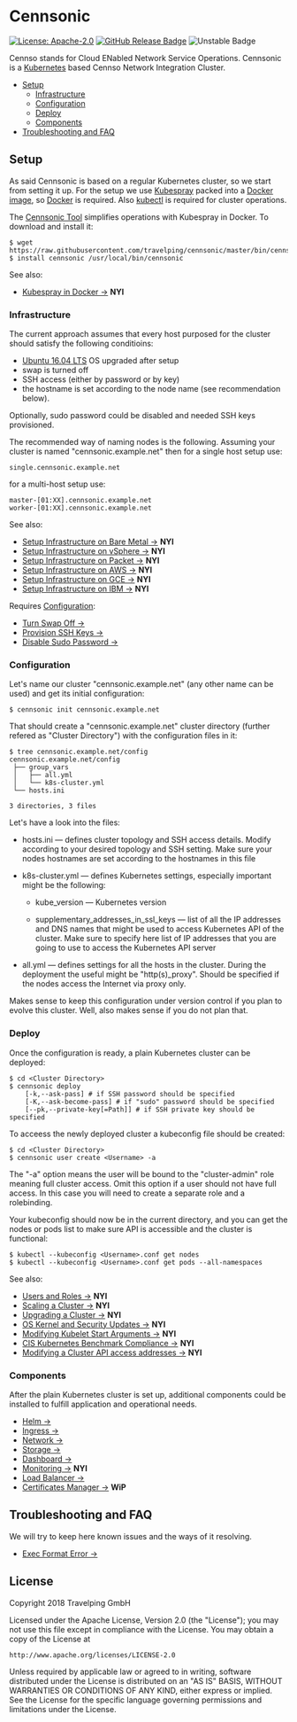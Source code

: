 # Cennsonic

[![License: Apache-2.0][Apache 2.0 Badge]][Apache 2.0]
[![GitHub Release Badge]][GitHub Releases]
![Unstable Badge]

Cennso stands for Cloud ENabled Network Service Operations. Cennsonic is a
[Kubernetes] based Cennso Network Integration Cluster.

* [Setup](#setup)
  * [Infrastructure](#infrastructure)
  * [Configuration](#configuration)
  * [Deploy](#deploy)
  * [Components](#components)
* [Troubleshooting and FAQ](#troubleshooting-and-faq)

## Setup

As said Cennsonic is based on a regular Kubernetes cluster, so we start from
setting it up. For the setup we use [Kubespray] packed into a [Docker image],
so [Docker] is required. Also [kubectl] is required for cluster operations.

The [Cennsonic Tool] simplifies operations with Kubespray in Docker. To download
and install it:

```
$ wget https://raw.githubusercontent.com/travelping/cennsonic/master/bin/cennsonic
$ install cennsonic /usr/local/bin/cennsonic
```

See also:

* [Kubespray in Docker →] **NYI**

### Infrastructure

The current approach assumes that every host purposed for the cluster should
satisfy the following conditioins:

* [Ubuntu 16.04 LTS] OS upgraded after setup
* swap is turned off
* SSH access (either by password or by key)
* the hostname is set according to the node name (see recommendation below).

Optionally, sudo password could be disabled and needed SSH keys provisioned.

The recommended way of naming nodes is the following. Assuming your cluster
is named "cennsonic.example.net" then for a single host setup use:

```
single.cennsonic.example.net
```

for a multi-host setup use:

```
master-[01:XX].cennsonic.example.net
worker-[01:XX].cennsonic.example.net
```

See also:

* [Setup Infrastructure on Bare Metal →] **NYI**
* [Setup Infrastructure on vSphere →] **NYI**
* [Setup Infrastructure on Packet →] **NYI**
* [Setup Infrastructure on AWS →] **NYI**
* [Setup Infrastructure on GCE →] **NYI**
* [Setup Infrastructure on IBM →] **NYI**

Requires [Configuration](#configuration):

* [Turn Swap Off →]
* [Provision SSH Keys →]
* [Disable Sudo Password →]

### Configuration

Let's name our cluster "cennsonic.example.net" (any other name can be used) and
get its initial configuration:

```
$ cennsonic init cennsonic.example.net
```

That should create a "cennsonic.example.net" cluster directory (further refered
as "Cluster Directory") with the configuration files in it:

```
$ tree cennsonic.example.net/config
cennsonic.example.net/config
 ├── group_vars
 │   ├── all.yml
 │   └── k8s-cluster.yml
 └── hosts.ini

3 directories, 3 files
```

Let's have a look into the files:

 * hosts.ini — defines cluster topology and SSH access details. Modify according
   to your desired topology and SSH setting. Make sure your nodes hostnames are
   set according to the hostnames in this file

 * k8s-cluster.yml — defines Kubernetes settings, especially important might be
   the following:

   - kube_version — Kubernetes version

   - supplementary_addresses\_in\_ssl\_keys — list of all the IP addresses and
     DNS names that might be used to access Kubernetes API of the cluster.
     Make sure to specify here list of IP addresses that you are going to use
     to access the Kubernetes API server

 * all.yml — defines settings for all the hosts in the cluster. During the
   deployment the useful might be "http(s)_proxy". Should be specified if the
   nodes access the Internet via proxy only.

Makes sense to keep this configuration under version control if you plan to
evolve this cluster. Well, also makes sense if you do not plan that.

### Deploy

Once the configuration is ready, a plain Kubernetes cluster can be deployed:

```
$ cd <Cluster Directory>
$ cennsonic deploy
    [-k,--ask-pass] # if SSH password should be specified
    [-K,--ask-become-pass] # if "sudo" password should be specified
    [--pk,--private-key[=Path]] # if SSH private key should be specified
```

To acceess the newly deployed cluster a kubeconfig file should be created:

```
$ cd <Cluster Directory>
$ cennsonic user create <Username> -a
```

The "-a" option means the user will be bound to the "cluster-admin" role meaning
full cluster access. Omit this option if a user should not have full access.
In this case you will need to create a separate role and a rolebinding.

Your kubeconfig should now be in the current directory, and you can get the
nodes or pods list to make sure API is accessible and the cluster is functional:

```
$ kubectl --kubeconfig <Username>.conf get nodes
$ kubectl --kubeconfig <Username>.conf get pods --all-namespaces
```

See also:

* [Users and Roles →] **NYI**
* [Scaling a Cluster →] **NYI**
* [Upgrading a Cluster →] **NYI**
* [OS Kernel and Security Updates →] **NYI**
* [Modifying Kubelet Start Arguments →] **NYI**
* [CIS Kubernetes Benchmark Compliance →] **NYI**
* [Modifying a Cluster API access addresses →] **NYI**

### Components

After the plain Kubernetes cluster is set up, additional components could be
installed to fulfill application and operational needs.

* [Helm →]
* [Ingress →]
* [Network →]
* [Storage →]
* [Dashboard →]
* [Monitoring →] **NYI**
* [Load Balancer →]
* [Certificates Manager →] **WiP**

## Troubleshooting and FAQ

We will try to keep here known issues and the ways of it resolving.

* [Exec Format Error →]

## License

Copyright 2018 Travelping GmbH

Licensed under the Apache License, Version 2.0 (the "License");
you may not use this file except in compliance with the License.
You may obtain a copy of the License at

    http://www.apache.org/licenses/LICENSE-2.0

Unless required by applicable law or agreed to in writing, software
distributed under the License is distributed on an "AS IS" BASIS,
WITHOUT WARRANTIES OR CONDITIONS OF ANY KIND, either express or implied.
See the License for the specific language governing permissions and
limitations under the License.

<!-- Links -->

[Apache 2.0]: https://opensource.org/licenses/Apache-2.0
[GitHub Releases]: https://github.com/travelping/cennsonic/releases
[NFV]: https://en.wikipedia.org/wiki/Network_function_virtualization
[Docker]: https://docs.docker.com
[Docker image]: Dockerfile
[kubectl]: https://kubernetes.io/docs/tasks/tools/install-kubectl/#install-kubectl
[Kubespray]: https://github.com/kubernetes-incubator/kubespray
[Kubernetes]: https://kubernetes.io
[Cennsonic Tool]: bin/cennsonic
[Ubuntu 16.04 LTS]: http://releases.ubuntu.com/16.04

[Kubespray in Docker →]: docs/kubespray_in_docker.md

[Setup Infrastructure on Bare Metal →]: docs/infra/bare_metal.md
[Setup Infrastructure on vSphere →]: docs/infra/vsphere.md
[Setup Infrastructure on Packet →]: docs/infra/packet.md
[Setup Infrastructure on IBM →]: docs/infra/ibm.md
[Setup Infrastructure on AWS →]: docs/infra/aws.md
[Setup Infrastructure on GCE →]: docs/infra/gce.md

[Turn Swap Off →]: docs/infra/turn_swap_off.md
[Provision SSH Keys →]: docs/infra/ssh_keys.md
[Disable Sudo Password →]: docs/infra/disable_sudo_password.md

[Users and Roles →]: docs/users_and_roles.md
[Scaling a Cluster →]: docs/scaling.md
[Upgrading a Cluster →]: docs/upgrade.md
[OS Kernel and Security Updates →]: docs/os_update.md
[Modifying Kubelet Start Arguments →]: docs/kubelet.md
[CIS Kubernetes Benchmark Compliance →]: docs/cis_benchmark.md
[Modifying a Cluster API access addresses →]: docs/access_addresses.md

[Helm →]: docs/components/helm.md
[Ingress →]: docs/components/ingress.md
[Network →]: docs/components/network.md
[Storage →]: docs/components/storage.md
[Dashboard →]: docs/components/dashboard.md
[Monitoring →]: docs/components/monitoring.md
[Load Balancer →]: docs/components/loadbalancer.md
[Certificates Manager →]: docs/components/certmanager.md

[Exec Format Error →]: docs/troubleshooting/exec_format_error.md

<!-- Badges -->

[Apache 2.0 Badge]: https://img.shields.io/badge/License-Apache%202.0-yellowgreen.svg?style=flat-square
[Unstable Badge]: https://img.shields.io/badge/state-unstable-red.svg?style=flat-square
[GitHub Release Badge]: https://img.shields.io/github/release/travelping/cennsonic/all.svg?style=flat-square
